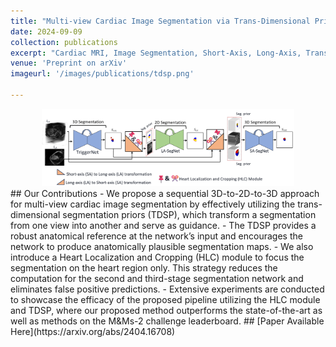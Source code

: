 ```yaml
---
title: "Multi-view Cardiac Image Segmentation via Trans-Dimensional Priors"
date: 2024-09-09
collection: publications
excerpt: "Cardiac MRI, Image Segmentation, Short-Axis, Long-Axis, Transformation Priors, Sequential Segmentation"
venue: 'Preprint on arXiv'
imageurl: '/images/publications/tdsp.png'

---
```

<center><img src='/images/publications/tdsp.png' alt='CroCNet Architecture' style="width:80%;"></center>
## Our Contributions   
- We propose a sequential 3D-to-2D-to-3D approach for multi-view cardiac image segmentation by effectively utilizing the trans-dimensional
segmentation priors (TDSP), which transform a segmentation from one
view into another and serve as guidance.
- The TDSP provides a robust anatomical reference at the network’s
input and encourages the network to produce anatomically plausible
segmentation maps.
- We also introduce a Heart Localization and Cropping (HLC) module to
focus the segmentation on the heart region only. This strategy reduces
the computation for the second and third-stage segmentation network
and eliminates false positive predictions.
- Extensive experiments are conducted to showcase the efficacy of the
proposed pipeline utilizing the HLC module and TDSP, where our proposed method outperforms the state-of-the-art as well as methods on
the M&Ms-2 challenge leaderboard.
## [Paper Available Here](https://arxiv.org/abs/2404.16708)
